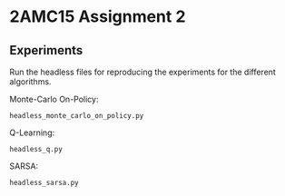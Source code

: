 # 2AMC15 Assignment 2

## Experiments

Run the headless files for reproducing the experiments for the different algorithms.


Monte-Carlo On-Policy:

```
headless_monte_carlo_on_policy.py
```

Q-Learning:

```
headless_q.py
```

SARSA:

```
headless_sarsa.py
```
